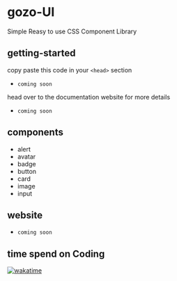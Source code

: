 # gozo-UI
Simple Reasy to use CSS Component Library
## getting-started
copy paste this code in your `<head>` section
- `coming soon`

head over to the documentation website for more details
- `coming soon`
## components
- alert
- avatar
- badge
- button
- card
- image
- input
## website
- `coming soon`
## time spend on Coding
[![wakatime](https://wakatime.com/badge/user/05f14298-6a22-4625-9558-d6e0c3d352b9/project/506cfb98-cafc-47bd-929a-7d3d495a49a9.svg)](https://wakatime.com/badge/user/05f14298-6a22-4625-9558-d6e0c3d352b9/project/506cfb98-cafc-47bd-929a-7d3d495a49a9)
